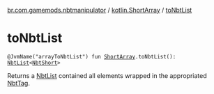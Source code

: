 [br.com.gamemods.nbtmanipulator](../index.md) / [kotlin.ShortArray](index.md) / [toNbtList](./to-nbt-list.md)

# toNbtList

`@JvmName("arrayToNbtList") fun `[`ShortArray`](https://kotlinlang.org/api/latest/jvm/stdlib/kotlin/-short-array/index.html)`.toNbtList(): `[`NbtList`](../-nbt-list/index.md)`<`[`NbtShort`](../-nbt-short/index.md)`>`

Returns a [NbtList](../-nbt-list/index.md) contained all elements wrapped in the appropriated [NbtTag](../-nbt-tag/index.md).

